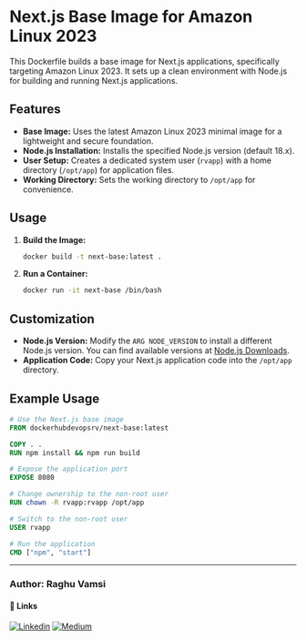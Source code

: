# Next.js Base Image for Amazon Linux 2023

This Dockerfile builds a base image for Next.js applications, specifically targeting Amazon Linux 2023. It sets up a clean environment with Node.js for building and running Next.js applications.

## Features

- **Base Image:** Uses the latest Amazon Linux 2023 minimal image for a lightweight and secure foundation.
- **Node.js Installation:** Installs the specified Node.js version (default 18.x).
- **User Setup:** Creates a dedicated system user (`rvapp`) with a home directory (`/opt/app`) for application files.
- **Working Directory:** Sets the working directory to `/opt/app` for convenience.

## Usage

1. **Build the Image:**

   ```bash
   docker build -t next-base:latest .
   ```

2. **Run a Container:**

   ```bash
   docker run -it next-base /bin/bash
   ```

## Customization

- **Node.js Version:** Modify the `ARG NODE_VERSION` to install a different Node.js version. You can find available versions at [Node.js Downloads](https://nodejs.org/en/download/).
- **Application Code:** Copy your Next.js application code into the `/opt/app` directory.

## Example Usage

```Dockerfile
# Use the Next.js base image
FROM dockerhubdevopsrv/next-base:latest

COPY . .
RUN npm install && npm run build

# Expose the application port
EXPOSE 8080

# Change ownership to the non-root user
RUN chown -R rvapp:rvapp /opt/app

# Switch to the non-root user
USER rvapp

# Run the application
CMD ["npm", "start"]
```

---
### Author: Raghu Vamsi

#### 🔗 Links
[![Linkedin](https://img.shields.io/badge/-LinkedIn-blue?style=flat&logo=Linkedin&logoColor=white&link=https://www.linkedin.com/in/devops-rv/)](https://www.linkedin.com/in/devops-rv/)
[![Medium](https://img.shields.io/badge/-Medium-000000?style=flat&labelColor=000000&logo=Medium&link=https://medium.com/@DevOps-Rv)](https://medium.com/@DevOps-Rv)
